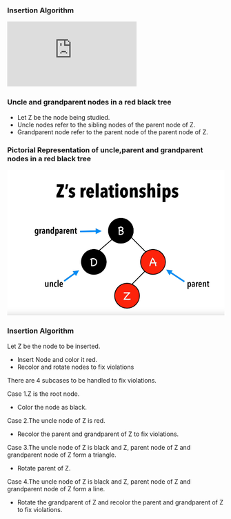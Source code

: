 ### Insertion Algorithm
<iframe src="https://www.youtube.com/embed/CO-QPo-nQoU" frameborder="0" allow="autoplay; encrypted-media" allowfullscreen></iframe>

### Uncle and grandparent nodes in a red black tree

   - Let Z be the node being studied.
   - Uncle nodes refer to the sibling nodes of the parent node of Z.
   - Grandparent node refer to the parent node of the parent node of Z.

### Pictorial Representation of uncle,parent and grandparent nodes in a red black tree
<img src="images/uncle.png"/>

### Insertion Algorithm

Let Z be the node to be inserted.

   - Insert Node and color it red.
   - Recolor and rotate nodes to fix violations

There are 4 subcases to be handled to fix violations.

Case 1.Z is the root node.

   - Color the node as black.

Case 2.The uncle node of Z is red.

   - Recolor the parent and grandparent of Z to fix violations.

Case 3.The uncle node of Z is black and Z, parent node of Z and grandparent node of Z form a triangle.

   - Rotate parent of Z.

Case 4.The uncle node of Z is black and Z, parent node of Z and grandparent node of Z form a line.

   - Rotate the grandparent of Z and recolor the parent and grandparent of Z to fix violations.

